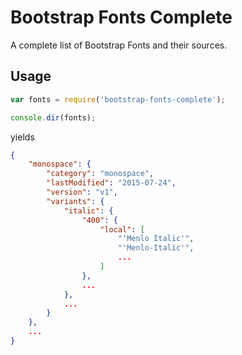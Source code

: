 # Bootstrap Fonts Complete

A complete list of Bootstrap Fonts and their sources.

## Usage

``` js
var fonts = require('bootstrap-fonts-complete');

console.dir(fonts);
```

yields

``` json
{
    "monospace": {
        "category": "monospace",
        "lastModified": "2015-07-24",
        "version": "v1",
        "variants": {
            "italic": {
                "400": {
                    "local": [
                        "'Menlo Italic'",
                        "'Menlo-Italic'",
                        ...
                    ]
                },
                ...
            },
            ...
        }
    },
    ...
}
```
